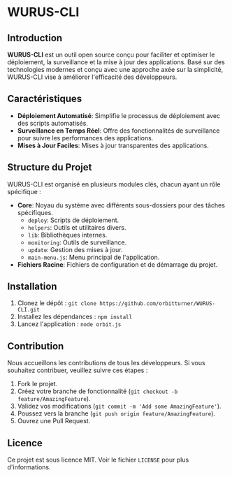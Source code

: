 # WURUS-CLI

## Introduction

**WURUS-CLI** est un outil open source conçu pour faciliter et optimiser le déploiement, la surveillance et la mise à jour des applications. Basé sur des technologies modernes et conçu avec une approche axée sur la simplicité, WURUS-CLI vise à améliorer l'efficacité des développeurs.

## Caractéristiques

- **Déploiement Automatisé**: Simplifie le processus de déploiement avec des scripts automatisés.
- **Surveillance en Temps Réel**: Offre des fonctionnalités de surveillance pour suivre les performances des applications.
- **Mises à Jour Faciles**: Mises à jour transparentes des applications.

## Structure du Projet

WURUS-CLI est organisé en plusieurs modules clés, chacun ayant un rôle spécifique :

- **Core**: Noyau du système avec différents sous-dossiers pour des tâches spécifiques.
  - `deploy`: Scripts de déploiement.
  - `helpers`: Outils et utilitaires divers.
  - `lib`: Bibliothèques internes.
  - `monitoring`: Outils de surveillance.
  - `update`: Gestion des mises à jour.
  - `main-menu.js`: Menu principal de l'application.
- **Fichiers Racine**: Fichiers de configuration et de démarrage du projet.

## Installation

1. Clonez le dépôt : `git clone https://github.com/orbitturner/WURUS-CLI.git`
2. Installez les dépendances : `npm install`
3. Lancez l'application : `node orbit.js`

## Contribution

Nous accueillons les contributions de tous les développeurs. Si vous souhaitez contribuer, veuillez suivre ces étapes :

1. Fork le projet.
2. Créez votre branche de fonctionnalité (`git checkout -b feature/AmazingFeature`).
3. Validez vos modifications (`git commit -m 'Add some AmazingFeature'`).
4. Poussez vers la branche (`git push origin feature/AmazingFeature`).
5. Ouvrez une Pull Request.

## Licence

Ce projet est sous licence MIT. Voir le fichier `LICENSE` pour plus d'informations.
